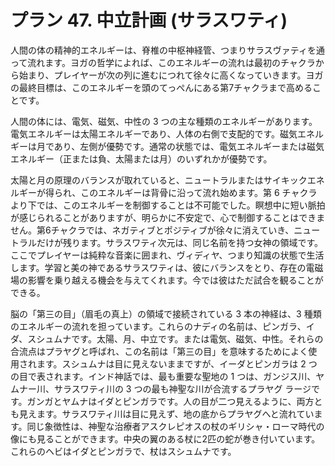 # プラン 47. 中立計画 (サラスワティ)

人間の体の精神的エネルギーは、脊椎の中枢神経管、つまりサラスヴァティを通って流れます。ヨガの哲学によれば、このエネルギーの流れは最初のチャクラから始まり、プレイヤーが次の列に進むにつれて徐々に高くなっていきます。ヨガの最終目標は、このエネルギーを頭のてっぺんにある第7チャクラまで高めることです。

人間の体には、電気、磁気、中性の 3 つの主な種類のエネルギーがあります。電気エネルギーは太陽エネルギーであり、人体の右側で支配的です。磁気エネルギーは月であり、左側が優勢です。通常の状態では、電気エネルギーまたは磁気エネルギー（正または負、太陽または月）のいずれかが優勢です。

太陽と月の原理のバランスが取れていると、ニュートラルまたはサイキックエネルギーが得られ、このエネルギーは背骨に沿って流れ始めます。第 6 チャクラより下では、このエネルギーを制御することは不可能でした。瞑想中に短い脈拍が感じられることがありますが、明らかに不安定で、心で制御することはできません。第6チャクラでは、ネガティブとポジティブが徐々に消えていき、ニュートラルだけが残ります。サラスワティ次元は、同じ名前を持つ女神の領域です。ここでプレイヤーは純粋な音楽に囲まれ、ヴィディヤ、つまり知識の状態で生活します。学習と美の神であるサラスワティは、彼にバランスをとり、存在の電磁場の影響を乗り越える機会を与えてくれます。今では彼はただ試合を観ることができる。

脳の「第三の目」（眉毛の真上）の領域で接続されている 3 本の神経は、3 種類のエネルギーの流れを担っています。これらのナディの名前は、ピンガラ、イダ、スシュムナです。太陽、月、中立です。または電気、磁気、中性。それらの合流点はプラヤグと呼ばれ、この名前は「第三の目」を意味するためによく使用されます。スシュムナは目に見えないままですが、イーダとピンガラは 2 つの目で表されます。インド神話では、最も重要な聖地の 1 つは、ガンジス川、ヤムナー川、サラスワティ川の 3 つの最も神聖な川が合流するプラヤグ ラージです。ガンガとヤムナはイダとピンガラです。人の目が二つ見えるように、両方とも見えます。サラスワティ川は目に見えず、地の底からプラヤグへと流れています。同じ象徴性は、神聖な治療者アスクレピオスの杖のギリシャ・ローマ時代の像にも見ることができます。中央の翼のある杖に2匹の蛇が巻き付いています。これらのヘビはイダとピンガラで、杖はスシュムナです。

